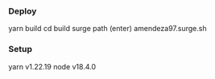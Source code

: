 ### Deploy

yarn build
cd build
surge
    path (enter)
    amendeza97.surge.sh

### Setup

yarn v1.22.19
node v18.4.0
